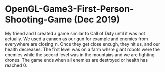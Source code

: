 # OpenGL-Game3-First-Person-Shooting-Game (Dec 2019)
My friend and I created a game similar to Call of Duty until it was not actually. We used a  cannon as our gun for example and enemies from everywhere are closing in. Once they  get close enough, they hit us, and our health decreases. The first level was on a farm where  giant robots were the enemies while the second level was in the mountains and we are  fighting drones. The game ends when all enemies are destroyed or health has reached 0.
